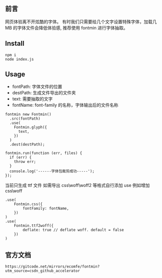 ## 前言

网页体验离不开炫酷的字体。
有时我们只需要给几个文字设置特殊字体，加载几 MB 的字体文件会降低体验感, 推荐使用 fontmin 进行字体抽取。

## Install

```
npm i
node index.js
```

## Usage

- fontPath: 字体文件的位置
- destPath: 生成文件导出的文件夹
- text: 需要抽取的文字
- fontName: font-family 的名称，字体输出后的文件名称

```
fontmin new Fontmin()
  .src(fontPath)
  .use(
    Fontmin.glyph({
      text,
    })
  )
  .dest(destPath);

fontmin.run(function (err, files) {
  if (err) {
    throw err;
  }
  console.log('------字体包裁剪成功-----');
});
```

当前只生成 ttf 文件
如需导出 css\woff\woff2 等格式自行添加 use
例如增加 css\woff

```
.use(
    Fontmin.css({
        fontFamily: fontName,
    })
)
.use(
    Fontmin.ttf2woff({
        deflate: true // deflate woff. default = false
    })
)
```

## 官方文档

`https://gitcode.net/mirrors/ecomfe/fontmin?utm_source=csdn_github_accelerator`
